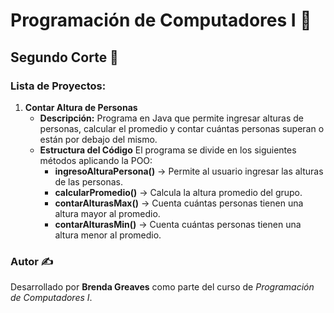 # Programación de Computadores I 🚀
## Segundo Corte 🎯
### Lista de Proyectos:
1. **Contar Altura de Personas**
   - **Descripción:** Programa en Java que permite ingresar alturas de personas, calcular el promedio y contar cuántas personas superan o están por debajo del mismo.
   - **Estructura del Código**
    El programa se divide en los siguientes métodos aplicando la POO:
     - **ingresoAlturaPersona()** → Permite al usuario ingresar las alturas de las personas.
     - **calcularPromedio()** → Calcula la altura promedio del grupo.
     - **contarAlturasMax()** → Cuenta cuántas personas tienen una altura mayor al promedio.
     - **contarAlturasMin()** → Cuenta cuántas personas tienen una altura menor al promedio.

### Autor ✍️  
Desarrollado por **Brenda Greaves** como parte del curso de *Programación de Computadores I*.

